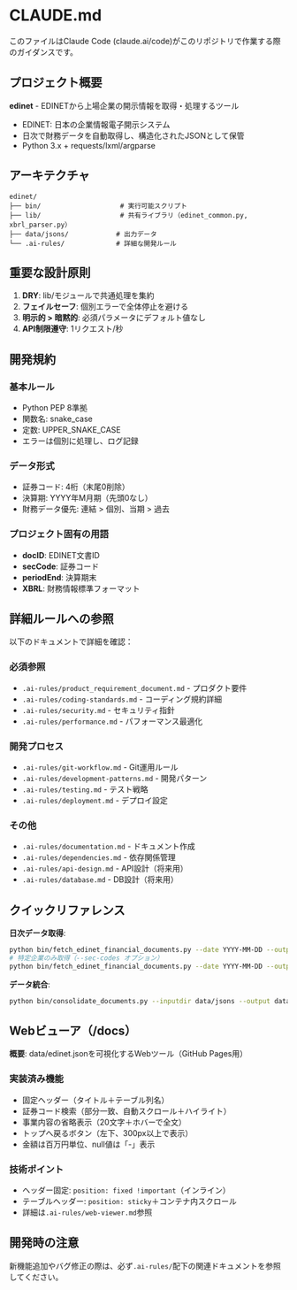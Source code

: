 # CLAUDE.md

このファイルはClaude Code (claude.ai/code)がこのリポジトリで作業する際のガイダンスです。

## プロジェクト概要

**edinet** - EDINETから上場企業の開示情報を取得・処理するツール
- EDINET: 日本の企業情報電子開示システム
- 日次で財務データを自動取得し、構造化されたJSONとして保管
- Python 3.x + requests/lxml/argparse

## アーキテクチャ

```
edinet/
├── bin/                    # 実行可能スクリプト
├── lib/                    # 共有ライブラリ（edinet_common.py, xbrl_parser.py）
├── data/jsons/            # 出力データ
└── .ai-rules/             # 詳細な開発ルール
```

## 重要な設計原則

1. **DRY**: lib/モジュールで共通処理を集約
2. **フェイルセーフ**: 個別エラーで全体停止を避ける
3. **明示的 > 暗黙的**: 必須パラメータにデフォルト値なし
4. **API制限遵守**: 1リクエスト/秒

## 開発規約

### 基本ルール
- Python PEP 8準拠
- 関数名: snake_case
- 定数: UPPER_SNAKE_CASE
- エラーは個別に処理し、ログ記録

### データ形式
- 証券コード: 4桁（末尾0削除）
- 決算期: YYYY年M月期（先頭0なし）
- 財務データ優先: 連結 > 個別、当期 > 過去

### プロジェクト固有の用語
- **docID**: EDINET文書ID
- **secCode**: 証券コード
- **periodEnd**: 決算期末
- **XBRL**: 財務情報標準フォーマット

## 詳細ルールへの参照

以下のドキュメントで詳細を確認：

### 必須参照
- `.ai-rules/product_requirement_document.md` - プロダクト要件
- `.ai-rules/coding-standards.md` - コーディング規約詳細
- `.ai-rules/security.md` - セキュリティ指針
- `.ai-rules/performance.md` - パフォーマンス最適化

### 開発プロセス
- `.ai-rules/git-workflow.md` - Git運用ルール
- `.ai-rules/development-patterns.md` - 開発パターン
- `.ai-rules/testing.md` - テスト戦略
- `.ai-rules/deployment.md` - デプロイ設定

### その他
- `.ai-rules/documentation.md` - ドキュメント作成
- `.ai-rules/dependencies.md` - 依存関係管理
- `.ai-rules/api-design.md` - API設計（将来用）
- `.ai-rules/database.md` - DB設計（将来用）

## クイックリファレンス

**日次データ取得**:
```bash
python bin/fetch_edinet_financial_documents.py --date YYYY-MM-DD --outputdir data/jsons --api-key YOUR_KEY
# 特定企業のみ取得（--sec-codes オプション）
python bin/fetch_edinet_financial_documents.py --date YYYY-MM-DD --outputdir data/jsons --api-key YOUR_KEY --sec-codes 7203,9984,4755
```

**データ統合**:
```bash
python bin/consolidate_documents.py --inputdir data/jsons --output data/edinet.json
```

## Webビューア（/docs）

**概要**: data/edinet.jsonを可視化するWebツール（GitHub Pages用）

### 実装済み機能
- 固定ヘッダー（タイトル＋テーブル列名）
- 証券コード検索（部分一致、自動スクロール＋ハイライト）
- 事業内容の省略表示（20文字＋ホバーで全文）
- トップへ戻るボタン（左下、300px以上で表示）
- 金額は百万円単位、null値は「-」表示

### 技術ポイント
- ヘッダー固定: `position: fixed !important`（インライン）
- テーブルヘッダー: `position: sticky`＋コンテナ内スクロール
- 詳細は`.ai-rules/web-viewer.md`参照

## 開発時の注意
新機能追加やバグ修正の際は、必ず`.ai-rules/`配下の関連ドキュメントを参照してください。
